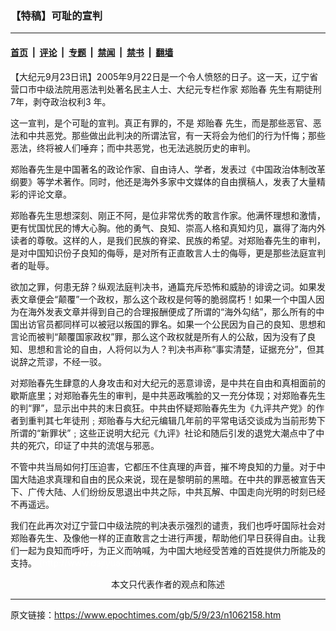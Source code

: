 ### 【特稿】可耻的宣判

---

#### [首页](../../../..?n1062158) &nbsp;|&nbsp; [评论](../../../../../epoch-comment?n1062158) &nbsp;|&nbsp; [专题](../../../../../epoch-special?n1062158) &nbsp;|&nbsp; [禁闻](../../../../../epoch-news?n1062158) &nbsp;|&nbsp; [禁书](../../../../../books?n1062158) &nbsp;|&nbsp; [翻墙](https://github.com/gfw-breaker/nogfw/blob/master/README.md?n1062158)


<div class="post_content" id="artbody" itemprop="articleBody">
 <!-- article content begin -->
 <p>
  【大纪元9月23日讯】2005年9月22日是一个令人愤怒的日子。这一天，辽宁省营口市中级法院用恶法判处著名民主人士、大纪元专栏作家
  <ok href="https://www.epochtimes.com/gb/tag/%E9%83%91%E8%B4%BB%E6%98%A5.html">
   郑贻春
  </ok>
  先生有期徒刑7年，剥夺政治权利3 年。
 </p>
 <p>
  这一宣判，是个可耻的宣判。真正有罪的，不是
  <ok href="https://www.epochtimes.com/gb/tag/%E9%83%91%E8%B4%BB%E6%98%A5.html">
   郑贻春
  </ok>
  先生，而是那些恶官、恶法和中共恶党。那些做出此判决的所谓法官，有一天将会为他们的行为忏悔；那些恶法，终将被人们唾弃；而中共恶党，也无法逃脱历史的审判。
 </p>
 <p>
  郑贻春先生是中国著名的政论作家、自由诗人、学者，发表过《中国政治体制改革纲要》等学术著作。同时，他还是海外多家中文媒体的自由撰稿人，发表了大量精彩的评论文章。
 </p>
 <p>
  郑贻春先生思想深刻、刚正不阿，是位非常优秀的敢言作家。他满怀理想和激情，更有忧国忧民的博大心胸。他的勇气、良知、崇高人格和真知灼见，赢得了海内外读者的尊敬。这样的人，是我们民族的脊梁、民族的希望。对郑贻春先生的审判，是对中国知识份子良知的侮辱，是对所有正直敢言人士的侮辱，更是那些法庭宣判者的耻辱。
 </p>
 <p>
  欲加之罪，何患无辞？纵观法庭判决书，通篇充斥恐怖和威胁的诽谤之词。如果发表文章便会“颠覆”一个政权，那么这个政权是何等的脆弱腐朽！如果一个中国人因为在海外发表文章并得到自己的合理报酬便成了所谓的“海外勾结”，那么所有的中国出访官员都同样可以被冠以叛国的罪名。如果一个公民因为自己的良知、思想和言论而被判“颠覆国家政权”罪，那么这个政权就是所有人的公敌，因为没有了良知、思想和言论的自由，人将何以为人？判决书声称“事实清楚，证据充分”，但其说辞之荒谬，不经一驳。
 </p>
 <p>
  对郑贻春先生肆意的人身攻击和对大纪元的恶意诽谤，是中共在自由和真相面前的歇斯底里；对郑贻春先生的审判，是中共恶政嘴脸的又一充分体现；对郑贻春先生的判“罪”，显示出中共的末日疯狂。中共由怀疑郑贻春先生为《九评共产党》的作者到重判其七年徒刑﹔郑贻春与大纪元编辑几年前的平常电话交谈成为当前形势下所谓的“新罪状”﹔这些正说明大纪元《九评》社论和随后引发的退党大潮点中了中共的死穴，印证了中共的流氓与邪恶。
 </p>
 <p>
  不管中共当局如何打压迫害，它都压不住真理的声音，摧不垮良知的力量。对于中国大陆追求真理和自由的民众来说，现在是黎明前的黑暗。在中共的罪恶被宣告天下、广传大陆、人们纷纷反思退出中共之际，中共瓦解、中国走向光明的时刻已经不再遥远。
 </p>
 <p>
  我们在此再次对辽宁营口中级法院的判决表示强烈的谴责，我们也呼吁国际社会对郑贻春先生、及像他一样的正直敢言之士进行声援，帮助他们早日获得自由。让我们一起为良知而呼吁，为正义而呐喊，为中国大地经受苦难的百姓提供力所能及的支持。
  <font color="#ffffff">
   (http://www.dajiyuan.com)
  </font>
  <br/>
  <center>
   <font class="GY16">
    本文只代表作者的观点和陈述
   </font>
  </center>
 </p>
 <!-- article content end -->
 <div id="below_article_ad">
 </div>
</div>


---

原文链接：https://www.epochtimes.com/gb/5/9/23/n1062158.htm